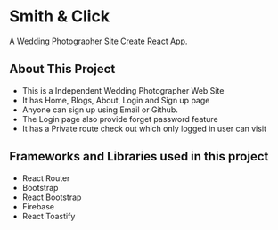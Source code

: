 # Smith & Click

A Wedding Photographer Site [Create React App](https://github.com/facebook/create-react-app).


## About This Project

* This is a Independent Wedding Photographer Web Site
* It has Home, Blogs, About, Login and Sign up page
* Anyone can sign up using Email or Github.
* The Login page also provide forget password feature
*  It has a Private route check out  which only logged in user can visit



## Frameworks and Libraries used in this project

* React Router
* Bootstrap
* React Bootstrap
* Firebase
* React Toastify
